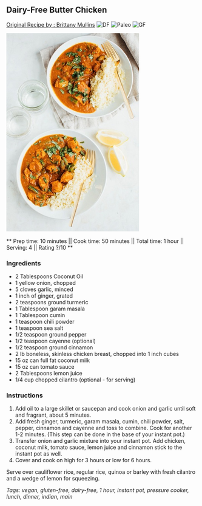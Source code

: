 ## Dairy-Free Butter Chicken

[Original Recipe by : Brittany Mullins](https://www.eatingbirdfood.com/slow-cooker-dairy-free-butter-chicken/)
![DF](https://img.shields.io/badge/-Dairy--free-blue.svg)
![Paleo](https://img.shields.io/badge/-Paleo-blueviolet.svg)
![GF](https://img.shields.io/badge/-Gluten--free-yellow.svg)

![Picture](../img/butter_free_chicken.jpg)

** Prep time: 10 minutes || Cook time: 50 minutes || Total time: 1 hour || Serving: 4 || Rating ?/10 **

### Ingredients

- 2 Tablespoons Coconut Oil
- 1 yellow onion, chopped
- 5 cloves garlic, minced
- 1 inch of ginger, grated
- 2 teaspoons ground turmeric
- 1 Tablespoon garam masala
- 1 Tablespoon cumin
- 1 teaspoon chili powder
- 1 teaspoon sea salt
- 1/2 teaspoon ground pepper
- 1/2 teaspoon cayenne (optional)
- 1/2 teaspoon ground cinnamon
- 2 lb boneless, skinless chicken breast, chopped into 1 inch cubes
- 15 oz can full fat coconut milk
- 15 oz can tomato sauce
- 2 Tablespoons lemon juice
- 1/4 cup chopped cilantro (optional - for serving)

### Instructions

1. Add oil to a large skillet or saucepan and cook onion and garlic until soft and fragrant, about 5 minutes. 
2. Add fresh ginger, turmeric, garam masala, cumin, chili powder, salt, pepper, cinnamon and cayenne and toss to combine. Cook for another 1-2 minutes. (This step can be done in the base of your instant pot.)
2. Transfer onion and garlic mixture into your instant pot. Add chicken, coconut milk, tomato sauce, lemon juice and cinnamon stick to the instant pot as well. 
4. Cover and cook on high for 3 hours or low for 6 hours. 

Serve over cauliflower rice, regular rice, quinoa or barley with fresh cilantro and a wedge of lemon for squeezing.

_Tags: vegan, gluten-free, dairy-free, 1 hour, instant pot, pressure cooker, lunch, dinner, indian, main_